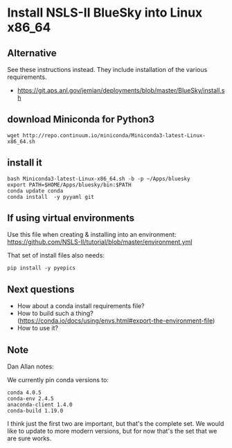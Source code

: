 # Install NSLS-II BlueSky into Linux x86_64

## Alternative

See these instructions instead. 
They include installation of the various requirements.

* https://git.aps.anl.gov/jemian/deployments/blob/master/BlueSky/install.sh


## download Miniconda for Python3

    wget http://repo.continuum.io/miniconda/Miniconda3-latest-Linux-x86_64.sh

## install it

    bash Miniconda3-latest-Linux-x86_64.sh -b -p ~/Apps/bluesky
    export PATH=$HOME/Apps/bluesky/bin:$PATH
    conda update conda
    conda install  -y pyyaml git

## If using virtual environments

Use this file when creating & installing into an environment:
https://github.com/NSLS-II/tutorial/blob/master/environment.yml

That set of install files also needs:

    pip install -y pyepics

## Next questions

* How about a conda install requirements file?
* How to build such a thing? (https://conda.io/docs/using/envs.html#export-the-environment-file)
* How to use it?

## Note

Dan Allan notes:

We currently pin conda versions to:

    conda 4.0.5
    conda-env 2.4.5
    anaconda-client 1.4.0
    conda-build 1.19.0

I think just the first two are important, but that's the complete set. We would like to update to more modern versions, but for now that's the set that we are sure works.
